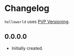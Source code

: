 # Changelog

`helloworld` uses [PVP Versioning][1].

## 0.0.0.0

* Initially created.

[1]: https://pvp.haskell.org
